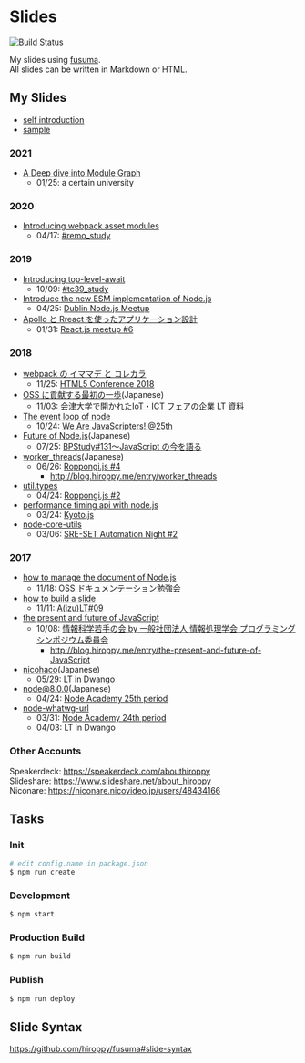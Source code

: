 # Slides

[![Build Status](https://travis-ci.org/hiroppy/slides.svg?branch=master)](https://travis-ci.org/hiroppy/slides)

My slides using [fusuma](https://github.com/hiroppy/fusuma).  
All slides can be written in Markdown or HTML.

## My Slides

- [self introduction](https://slides.hiroppy.me/self-introduction)
- [sample](https://slides.hiroppy.me/hello/)

### 2021

- [A Deep dive into Module Graph](https://slides.hiroppy.me/a-deep-dive-into-module-graph)
  - 01/25: a certain university

### 2020

- [Introducing webpack asset modules](https://slides.hiroppy.me/introducing-webpack-asset-modules)
  - 04/17: [#remo_study](https://live.remo.co/e/remo_study/register)

### 2019

- [Introducing top-level-await](https://slides.hiroppy.me/top-level-await)
  - 10/09: [#tc39_study](https://web-study.connpass.com/event/147538/)
- [Introduce the new ESM implementation of Node.js](https://slides.hiroppy.me/node-esm)
  - 04/25: [Dublin Node.js Meetup](https://www.meetup.com/ja-JP/Dublin-Node-js-Meetup/events/260666447/)
- [Apollo と Rreact を使ったアプリケーション設計](https://slides.hiroppy.me/introduce-apollo)
  - 01/31: [React.js meetup #6](https://reactjs-meetup.connpass.com/event/115274/)

### 2018

- [webpack の イママデ と コレカラ](https://slides.hiroppy.me/webpack-history)
  - 11/25: [HTML5 Conference 2018](https://events.html5j.org)
- [OSS に貢献する最初の一歩](https://niconare.nicovideo.jp/watch/kn3590)(Japanese)
  - 11/03: 会津大学で開かれた[IoT・ICT フェア](https://www.city.aizuwakamatsu.fukushima.jp/docs/2018092500030/)の企業 LT 資料
- [The event loop of node](https://slides.hiroppy.me/the-event-loop-of-node)
  - 10/24: [We Are JavaScripters! @25th](https://wajs.connpass.com/event/103761/)
- [Future of Node.js](https://slides.hiroppy.me/future-of-node)(Japanese)
  - 07/25: [BPStudy#131〜JavaScript の今を語る](https://bpstudy.connpass.com/event/90777/)
- [worker_threads](https://slides.hiroppy.me/worker_threads)(Japanese)
  - 06/26: [Roppongi.js #4](https://roppongi-js.connpass.com/event/86684/)
    - http://blog.hiroppy.me/entry/worker_threads
- [util.types](http://slides.hiroppy.me/util.types)
  - 04/24: [Roppongi.js #2](https://roppongi-js.connpass.com/event/82998/)
- [performance timing api with node.js](http://slides.hiroppy.me/performance-timing-api-with-node.js/)
  - 03/24: [Kyoto.js](https://kyotojs.connpass.com/event/80019/)
- [node-core-utils](http://slides.hiroppy.me/node-core-utils/)
  - 03/06: [SRE-SET Automation Night #2](https://mercari.connpass.com/event/79046/)

### 2017

- [how to manage the document of Node.js](http://slides.hiroppy.me/how-to-manage-the-document-of-Node.js)
  - 11/18: [OSS ドキュメンテーション勉強会](https://kbkz.connpass.com/event/5150/)
- [how to build a slide](http://slides.hiroppy.me/how-to-build-a-slide/)
  - 11/11: [A(izu)LT#09](https://atnd.org/events/91189)
- [the present and future of JavaScript](http://slides.hiroppy.me/the-present-and-future-of-JavaScript/)
  - 10/08: [情報科学若手の会 by 一般社団法人 情報処理学会 プログラミングシンポジウム委員会](http://wakate.org/2017/07/20/50th-general/)
    - http://blog.hiroppy.me/entry/the-present-and-future-of-JavaScript
- [nicohaco](http://slides.hiroppy.me/nicohaco/)(Japanese)
  - 05/29: LT in Dwango
- [node@8.0.0](http://hiroppy.github.io/slides/node8/)(Japanese)
  - 04/24: [Node Academy 25th period](https://nodejs.connpass.com/event/54749/)
- [node-whatwg-url](http://slides.hiroppy.me/node-whatwg-url/)
  - 03/31: [Node Academy 24th period](https://nodejs.connpass.com/event/53534/)
  - 04/03: LT in Dwango

### Other Accounts

Speakerdeck: https://speakerdeck.com/abouthiroppy  
Slideshare: https://www.slideshare.net/about_hiroppy  
Niconare: https://niconare.nicovideo.jp/users/48434166

## Tasks

### Init

```sh
# edit config.name in package.json
$ npm run create
```

### Development

```sh
$ npm start
```

### Production Build

```sh
$ npm run build
```

### Publish

```sh
$ npm run deploy
```

## Slide Syntax

https://github.com/hiroppy/fusuma#slide-syntax
